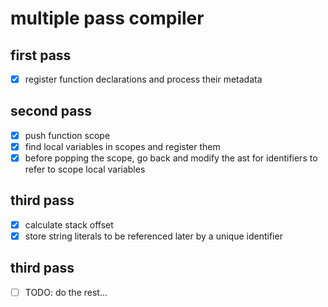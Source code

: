 # multiple pass compiler
## first pass
- [x] register function declarations and process their metadata
## second pass
- [x] push function scope
- [x] find local variables in scopes and register them
- [x] before popping the scope, go back and modify the ast for identifiers to refer to scope local variables
## third pass
- [x] calculate stack offset
- [x] store string literals to be referenced later by a unique identifier
## third pass
- [ ] TODO: do the rest...

